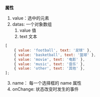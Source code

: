**属性**

1. value：选中的元素
2. datas: 一个对象数组
    1. value 值
    2. text 文本

```js
[
    { value: 'football', text: '足球' },
    { value: 'basketball', text: '篮球' },
    { value: 'movie', text: '电影' },
    { value: 'music', text: '音乐' },
    { value: 'other', text: '其他' },
];
```

3. name： 每一个选择框的 name 属性
4. onChange: 状态改变时发生的事件
